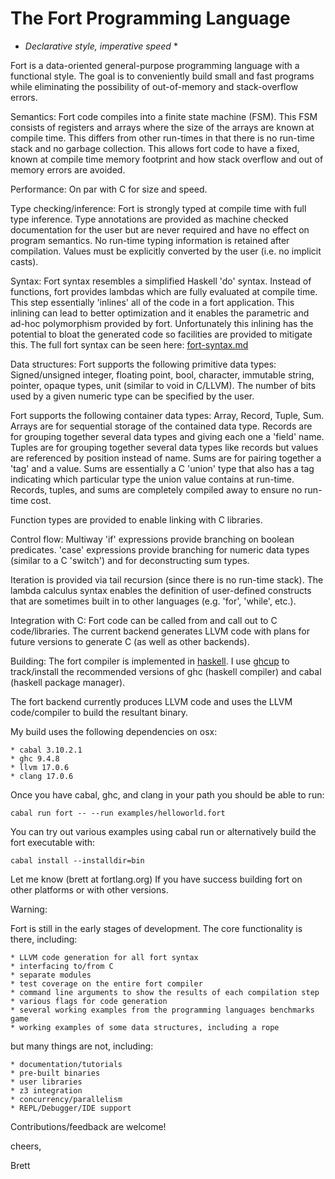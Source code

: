 # The Fort Programming Language
* *Declarative style, imperative speed* *

Fort is a data-oriented general-purpose programming language with a functional style.  The goal is to conveniently build small and fast programs while eliminating the possibility of out-of-memory and stack-overflow errors.

Semantics:
  Fort code compiles into a finite state machine (FSM).  This FSM consists of registers and arrays where the size of the arrays are known at compile time.  This differs from other run-times in that there is no run-time stack and no garbage collection.  This allows fort code to have a fixed, known at compile time memory footprint and how stack overflow and out of memory errors are avoided.

Performance:
  On par with C for size and speed.

Type checking/inference:
  Fort is strongly typed at compile time with full type inference.  Type annotations are provided as machine checked documentation for the user but are never required and have no effect on program semantics.  No run-time typing information is retained after compilation.  Values must be explicitly converted by the user (i.e. no implicit casts).

Syntax:
  Fort syntax resembles a simplified Haskell 'do' syntax.  Instead of functions, fort provides lambdas which are fully evaluated at compile time.  This step essentially 'inlines' all of the code in a fort application.  This inlining can lead to better optimization and it enables the parametric and ad-hoc polymorphism provided by fort.  Unfortunately this inlining has the potential to bloat the generated code so facilities are provided to mitigate this.  The full fort syntax can be seen here: [fort-syntax.md](https://github.com/fortlang/fort/blob/main/doc/fort-syntax.md)

Data structures:
  Fort supports the following primitive data types:  Signed/unsigned integer, floating point, bool, character, immutable string, pointer, opaque types, unit (similar to void in C/LLVM).  The number of bits used by a given numeric type can be specified by the user.

  Fort supports the following container data types: Array, Record, Tuple, Sum.  Arrays are for sequential storage of the contained data type.  Records are for grouping together several data types and giving each one a 'field' name.  Tuples are for grouping together several data types like records but values are referenced by position instead of name.  Sums are for pairing together a 'tag' and a value.  Sums are essentially a C 'union' type that also has a tag indicating which particular type the union value contains at run-time.  Records, tuples, and sums are completely compiled away to ensure no run-time cost.

  Function types are provided to enable linking with C libraries.

Control flow:
  Multiway 'if' expressions provide branching on boolean predicates.  'case' expressions provide branching for numeric data types (similar to a C 'switch') and for deconstructing sum types.

  Iteration is provided via tail recursion (since there is no run-time stack).  The lambda calculus syntax enables the definition of user-defined constructs that are sometimes built in to other languages (e.g. 'for', 'while', etc.).

Integration with C:
  Fort code can be called from and call out to C code/libraries.  The current backend generates LLVM code with plans for future versions to generate C (as well as other backends).

Building:
  The fort compiler is implemented in [haskell](https://www.haskell.org).  I use [ghcup](https://www.haskell.org/ghcup) to track/install the recommended versions of ghc (haskell compiler) and cabal (haskell package manager).

  The fort backend currently produces LLVM code and uses the LLVM code/compiler to build the resultant binary.

  My build uses the following dependencies on osx:

    * cabal 3.10.2.1
    * ghc 9.4.8
    * llvm 17.0.6
    * clang 17.0.6

  Once you have cabal, ghc, and clang in your path you should be able to run:

  ```
  cabal run fort -- --run examples/helloworld.fort
  ```

  You can try out various examples using cabal run or alternatively build the fort executable with:

  ```
  cabal install --installdir=bin
  ```

  Let me know (brett at fortlang.org) If you have success building fort on other platforms or with other versions.

Warning:

   Fort is still in the early stages of development.  The core functionality is there, including:

    * LLVM code generation for all fort syntax
    * interfacing to/from C
    * separate modules
    * test coverage on the entire fort compiler
    * command line arguments to show the results of each compilation step
    * various flags for code generation
    * several working examples from the programming languages benchmarks game
    * working examples of some data structures, including a rope

  but many things are not, including:

    * documentation/tutorials
    * pre-built binaries
    * user libraries
    * z3 integration
    * concurrency/parallelism
    * REPL/Debugger/IDE support

  Contributions/feedback are welcome!

cheers,

Brett
